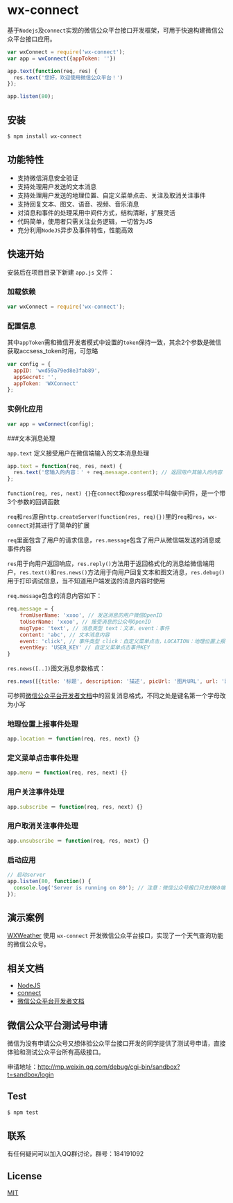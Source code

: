 # wx-connect

基于`Nodejs`及`connect`实现的微信公众平台接口开发框架，可用于快速构建微信公众平台接口应用。

```js
var wxConnect = require('wx-connect');
var app = wxConnect({appToken: ''})

app.text(function(req, res) {
  res.text('您好，欢迎使用微信公众平台！')
});

app.listen(80);
```

## 安装

```bash
$ npm install wx-connect
```

## 功能特性

 * 支持微信消息安全验证
 * 支持处理用户发送的文本消息
 * 支持处理用户发送的地理位置、自定义菜单点击、关注及取消关注事件
 * 支持回复文本、图文、语音、视频、音乐消息
 * 对消息和事件的处理采用中间件方式，结构清晰，扩展灵活
 * 代码简单，使用者只需关注业务逻辑，一切皆为JS
 * 充分利用`NodeJS`异步及事件特性，性能高效
  
## 快速开始

安装后在项目目录下新建 `app.js` 文件：

### 加载依赖

```js
var wxConnect = require('wx-connect');
```
### 配置信息

其中`appToken`需和微信开发者模式中设置的`token`保持一致，其余2个参数是微信获取accsess_token时用，可忽略

```js
var config = {
  appID: 'wxd59a79ed8e3fab89',
  appSecret: '',
  appToken: 'WXConnect'
};
```

### 实例化应用

```js
var app = wxConnect(config);
```

###文本消息处理

`app.text` 定义接受用户在微信端输入的文本消息处理

```js
app.text = function(req, res, next) {
  res.text('您输入的内容：' + req.message.content); // 返回用户其输入的内容
};
```

`function(req, res, next) {}`在`connect`和`express`框架中叫做中间件，是一个带3个参数的回调函数

`req`和`res`源自`http.createServer(function(res, req){})`里的`req`和`res`，`wx-connect`对其进行了简单的扩展

`req`里面包含了用户的请求信息，`res.message`包含了用户从微信端发送的消息或事件内容

`res`用于向用户返回响应，`res.reply()`方法用于返回格式化的消息给微信端用户，`res.text()`和`res.news()`方法用于向用户回复文本和图文消息，`res.debug()`用于打印调试信息，当不知道用户端发送的消息内容时使用

`req.message`包含的消息内容如下：

```js
req.message = {
	fromUserName: 'xxoo', // 发送消息的用户微信OpenID
	toUserName: 'xxoo', // 接受消息的公众号OpenID
	msgType: 'text', // 消息类型 text：文本，event：事件
	content: 'abc', // 文本消息内容
	event: 'click', // 事件类型 click：自定义菜单点击，LOCATION：地理位置上报，subscribe：关注，unsubscribe：取消关注
	eventKey: 'USER_KEY' // 自定义菜单点击事件KEY
}
```

`res.news([..])`图文消息参数格式：

```js
res.news([{title: '标题', description: '描述', picUrl: '图片URL', url: '跳转链接'}...])
```

可参照[微信公众平台开发者文档](http://mp.weixin.qq.com/wiki/14/89b871b5466b19b3efa4ada8e577d45e.html)中的回复消息格式，不同之处是键名第一个字母改为小写

### 地理位置上报事件处理

```js
app.location ＝ function(req, res, next) {}
```

### 定义菜单点击事件处理

```js
app.menu ＝ function(req, res, next) {}
```

### 用户关注事件处理

```js
app.subscribe ＝ function(req, res, next) {}
```

### 用户取消关注事件处理

```js
app.unsubscribe ＝ function(req, res, next) {}
```

### 启动应用

```js
// 启动server
app.listen(80, function() {
  console.log('Server is running on 80'); // 注意：微信公众号接口只支持80端口
});
```

## 演示案例

[WXWeather](https://github.com/xiatian/WXWeather) 使用 `wx-connect` 开发微信公众平台接口，实现了一个天气查询功能的微信公众号。

## 相关文档

* [NodeJS](http://www.nodejs.org/)
* [connect](https://github.com/senchalabs/connect)
* [微信公众平台开发者文档](http://mp.weixin.qq.com/wiki/home/index.html)

## 微信公众平台测试号申请

微信为没有申请公众号又想体验公众平台接口开发的同学提供了测试号申请，直接体验和测试公众平台所有高级接口。

申请地址：<http://mp.weixin.qq.com/debug/cgi-bin/sandbox?t=sandbox/login>

## Test

```bash
$ npm test
```

## 联系

有任何疑问可以加入QQ群讨论，群号：184191092

## License

[MIT](LICENSE)
